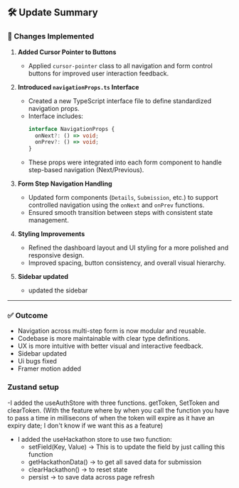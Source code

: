 ## 🛠️ Update Summary

### 📌 Changes Implemented

1. **Added Cursor Pointer to Buttons**

   - Applied `cursor-pointer` class to all navigation and form control buttons for improved user interaction feedback.

2. **Introduced `navigationProps.ts` Interface**

   - Created a new TypeScript interface file to define standardized navigation props.
   - Interface includes:
     ```ts
     interface NavigationProps {
       onNext?: () => void;
       onPrev?: () => void;
     }
     ```
   - These props were integrated into each form component to handle step-based navigation (Next/Previous).

3. **Form Step Navigation Handling**

   - Updated form components (`Details`, `Submission`, etc.) to support controlled navigation using the `onNext` and `onPrev` functions.
   - Ensured smooth transition between steps with consistent state management.

4. **Styling Improvements**

   - Refined the dashboard layout and UI styling for a more polished and responsive design.
   - Improved spacing, button consistency, and overall visual hierarchy.

5. **Sidebar updated**
   - updated the sidebar

---

### ✅ Outcome

- Navigation across multi-step form is now modular and reusable.
- Codebase is more maintainable with clear type definitions.
- UX is more intuitive with better visual and interactive feedback.
- Sidebar updated
- Ui bugs fixed
- Framer motion added


### Zustand setup 

-I added the useAuthStore with three functions. getToken, SetToken and clearToken. (With the feature where by when you call the function you have to pass a time in millisecons of when the token will expire as it have an expiry date; I don't know if we want this as a feature)
- I added the useHackathon store to use two function: 
   - setField(Key, Value) → This is to update the field by just calling this function
   - getHackathonData() → to get all saved data for submission
   - clearHackathon() → to reset state
   - persist → to save data across page refresh 


